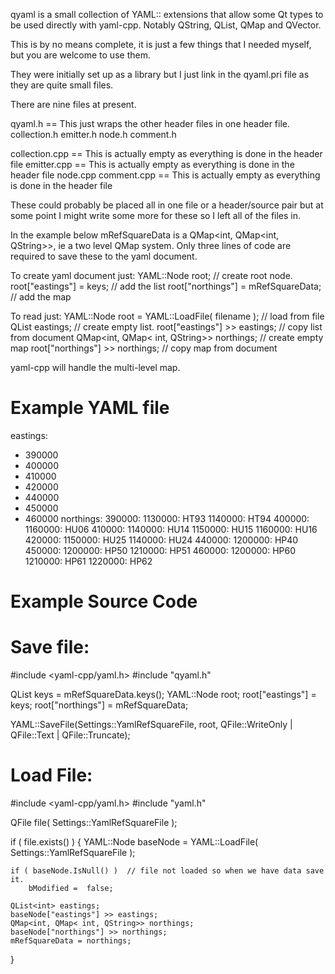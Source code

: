 qyaml is a small collection of YAML:: extensions that allow some
Qt types to be used directly with yaml-cpp. Notably QString,
QList, QMap and QVector.

This is by no means complete, it is just a few things that I needed
myself, but you are welcome to use them.

They were initially set up as a library but I just link in the qyaml.pri
file as they are quite small files.

There are nine files at present.

qyaml.h         == This just wraps the other header files in one header file.
collection.h
emitter.h
node.h
comment.h

collection.cpp  == This is actually empty as everything is done in the header file
emitter.cpp     == This is actually empty as everything is done in the header file
node.cpp
comment.cpp     == This is actually empty as everything is done in the header file

These could probably be placed all in one file or a header/source pair but at some
point I might write some more for these so I left all of the files in.

In the example below mRefSquareData is a QMap<int, QMap<int, QString>>, ie a two
level QMap system. Only three lines of code are required to save these to the yaml
document.

To create yaml document just:
YAML::Node root;                    // create root node.
root["eastings"] = keys;            // add the list
root["northings"] = mRefSquareData; // add the map

To read just:
YAML::Node root = YAML::LoadFile( filename );   // load from file
QList<int> eastings;                            // create empty list.
root["eastings"] >> eastings;                   // copy list from document
QMap<int, QMap< int, QString>> northings;       // create empty map
root["northings"] >> northings;                 // copy map from document

yaml-cpp will handle the multi-level map.

Example YAML file
=================

eastings:
  - 390000
  - 400000
  - 410000
  - 420000
  - 440000
  - 450000
  - 460000
northings:
  390000:
    1130000: HT93
    1140000: HT94
  400000:
    1160000: HU06
  410000:
    1140000: HU14
    1150000: HU15
    1160000: HU16
  420000:
    1150000: HU25
    1140000: HU24
  440000:
    1200000: HP40
  450000:
    1200000: HP50
    1210000: HP51
  460000:
    1200000: HP60
    1210000: HP61
    1220000: HP62

Example Source Code
===================
Save file:
==========
#include <yaml-cpp/yaml.h>
#include "qyaml.h"

QList<int> keys = mRefSquareData.keys();
YAML::Node root;
root["eastings"] = keys;
root["northings"] = mRefSquareData;

YAML::SaveFile(Settings::YamlRefSquareFile,
               root,
               QFile::WriteOnly | QFile::Text | QFile::Truncate);


Load File:
==========
#include <yaml-cpp/yaml.h>
#include "yaml.h"

QFile file( Settings::YamlRefSquareFile );

if ( file.exists() ) {
    YAML::Node baseNode = YAML::LoadFile( Settings::YamlRefSquareFile );

    if ( baseNode.IsNull() )  // file not loaded so when we have data save it.
        bModified =  false;

    QList<int> eastings;
    baseNode["eastings"] >> eastings;
    QMap<int, QMap< int, QString>> northings;
    baseNode["northings"] >> northings;
    mRefSquareData = northings;

}

